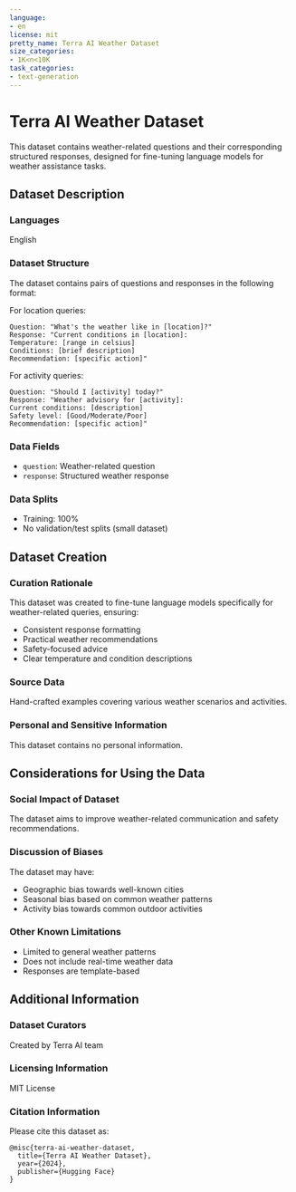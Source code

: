 ```yaml
---
language:
- en
license: mit
pretty_name: Terra AI Weather Dataset
size_categories:
- 1K<n<10K
task_categories:
- text-generation
---
```


# Terra AI Weather Dataset

This dataset contains weather-related questions and their corresponding structured responses, designed for fine-tuning language models for weather assistance tasks.

## Dataset Description

### Languages
English

### Dataset Structure

The dataset contains pairs of questions and responses in the following format:

For location queries:
```
Question: "What's the weather like in [location]?"
Response: "Current conditions in [location]:
Temperature: [range in celsius]
Conditions: [brief description]
Recommendation: [specific action]"
```

For activity queries:
```
Question: "Should I [activity] today?"
Response: "Weather advisory for [activity]:
Current conditions: [description]
Safety level: [Good/Moderate/Poor]
Recommendation: [specific action]"
```

### Data Fields

- `question`: Weather-related question
- `response`: Structured weather response

### Data Splits

- Training: 100%
- No validation/test splits (small dataset)

## Dataset Creation

### Curation Rationale

This dataset was created to fine-tune language models specifically for weather-related queries, ensuring:
- Consistent response formatting
- Practical weather recommendations
- Safety-focused advice
- Clear temperature and condition descriptions

### Source Data

Hand-crafted examples covering various weather scenarios and activities.

### Personal and Sensitive Information

This dataset contains no personal information.

## Considerations for Using the Data

### Social Impact of Dataset

The dataset aims to improve weather-related communication and safety recommendations.

### Discussion of Biases

The dataset may have:
- Geographic bias towards well-known cities
- Seasonal bias based on common weather patterns
- Activity bias towards common outdoor activities

### Other Known Limitations

- Limited to general weather patterns
- Does not include real-time weather data
- Responses are template-based

## Additional Information

### Dataset Curators

Created by Terra AI team

### Licensing Information

MIT License

### Citation Information

Please cite this dataset as:
```
@misc{terra-ai-weather-dataset,
  title={Terra AI Weather Dataset},
  year={2024},
  publisher={Hugging Face}
}
``` 